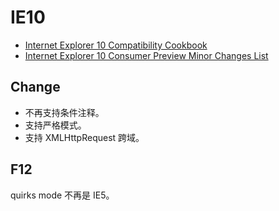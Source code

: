 # IE10

- [Internet Explorer 10 Compatibility Cookbook](https://msdn.microsoft.com/en-us/library/hh801219.aspx)
- [Internet Explorer 10 Consumer Preview Minor Changes List](https://blogs.msdn.microsoft.com/ieinternals/2012/03/01/internet-explorer-10-consumer-preview-minor-changes-list/)


## Change

- 不再支持条件注释。
- 支持严格模式。
- 支持 XMLHttpRequest 跨域。

## F12

quirks mode 不再是 IE5。

